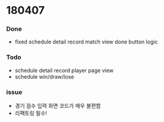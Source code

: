 # 180407

### Done
- fixed schedule detail record match view done button logic

### Todo
- schedule detail record player page view
- schedule win/draw/lose

### issue
- 경기 점수 입력 화면 코드가 매우 불편함
- 리팩토링 필수!
